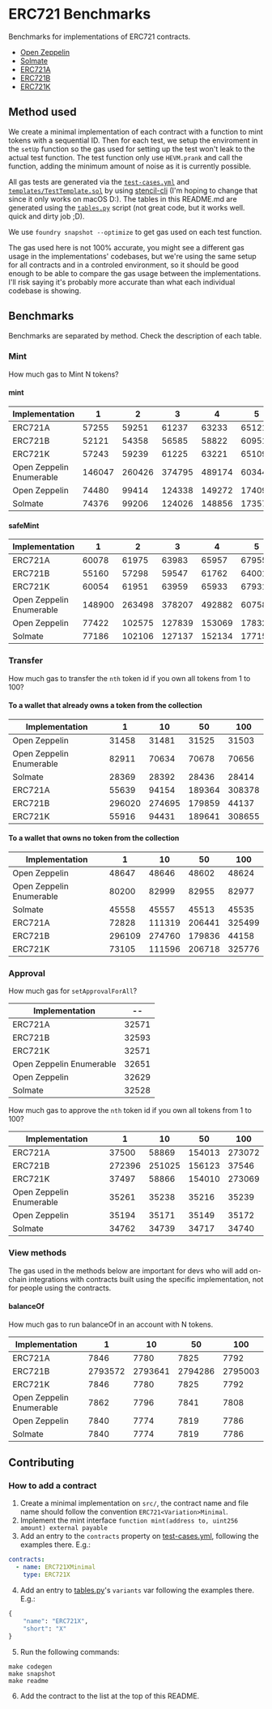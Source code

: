 # ERC721 Benchmarks

Benchmarks for implementations of ERC721 contracts.

- [Open Zeppelin](https://github.com/OpenZeppelin/openzeppelin-contracts)
- [Solmate](https://github.com/rari-capital/solmate)
- [ERC721A](https://github.com/chiru-labs/ERC721A)
- [ERC721B](https://github.com/beskay/ERC721B)
- [ERC721K](https://github.com/kadenzipfel/ERC721K)

## Method used

We create a minimal implementation of each contract with a function to mint tokens with a sequential ID. Then for each test, we setup the enviroment in the `setUp` function so the gas used for setting up the test won't leak to the actual test function. The test function only use `HEVM.prank` and call the function, adding the minimum amount of noise as it is currently possible. 

All gas tests are generated via the [`test-cases.yml`](test-cases.yml) and [`templates/TestTemplate.sol`](templates/TestTemplate.sol) by using [stencil-cli](https://github.com/alephao/stencil-cli) (I'm hoping to change that since it only works on macOS D:). The tables in this README.md are generated using the [`tables.py`](tables.py) script (not great code, but it works well. quick and dirty job ;D).

We use `foundry snapshot --optimize` to get gas used on each test function.

The gas used here is not 100% accurate, you might see a different gas usage in the implementations' codebases, but we're using the same setup for all contracts and in a controled environment, so it should be good enough to be able to compare the gas usage between the implementations. I'll risk saying it's probably more accurate than what each individual codebase is showing.

## Benchmarks

Benchmarks are separated by method. Check the description of each table.

### Mint

How much gas to Mint N tokens?

#### mint

<!-- Start mint Table -->
|     Implementation     |   1  |   2  |   3  |   4  |   5  |   10  |   50  |   100  |
|------------------------|------|------|------|------|------|-------|-------|--------|
|         ERC721A        | 57255| 59251| 61237| 63233| 65121| 75030 | 153546| 251789 |
|         ERC721B        | 52121| 54358| 56585| 58822| 60951| 72065 | 160221| 270514 |
|         ERC721K        | 57243| 59239| 61225| 63221| 65109| 75018 | 153534| 251777 |
|Open Zeppelin Enumerable|146047|260426|374795|489174|603445|1175269|5749105|11466498|
|      Open Zeppelin     | 74480| 99414|124338|149272|174098| 298697|1294733| 2539876|
|         Solmate        | 74376| 99206|124026|148856|173578| 297657|1289533| 2529476|
<!-- End mint Table -->

#### safeMint

<!-- Start safeMint Table -->
|     Implementation     |   1  |   2  |   3  |   4  |   5  |   10  |   50  |   100  |
|------------------------|------|------|------|------|------|-------|-------|--------|
|         ERC721A        | 60078| 61975| 63983| 65957| 67955| 77709 | 156270| 254437 |
|         ERC721B        | 55160| 57298| 59547| 61762| 64001| 74960 | 163161| 273378 |
|         ERC721K        | 60054| 61951| 63959| 65933| 67931| 77685 | 156246| 254413 |
|Open Zeppelin Enumerable|148900|263498|378207|492882|607581|1180840|5767446|11500679|
|      Open Zeppelin     | 77422|102575|127839|153069|178323| 304357|1313163| 2574146|
|         Solmate        | 77186|102106|127137|152134|177155| 302024|1301505| 2550822|
<!-- End safeMint Table -->

### Transfer

How much gas to transfer the `nth` token id if you own all tokens from 1 to 100?

#### To a wallet that already owns a token from the collection

<!-- Start transfer_toOwner Table -->
|     Implementation     |   1  |  10  |  50  |  100 |
|------------------------|------|------|------|------|
|      Open Zeppelin     | 31458| 31481| 31525| 31503|
|Open Zeppelin Enumerable| 82911| 70634| 70678| 70656|
|         Solmate        | 28369| 28392| 28436| 28414|
|         ERC721A        | 55639| 94154|189364|308378|
|         ERC721B        |296020|274695|179859| 44137|
|         ERC721K        | 55916| 94431|189641|308655|
<!-- End transfer_toOwner Table -->

#### To a wallet that owns no token from the collection

<!-- Start transfer_toNonOwner Table -->
|     Implementation     |   1  |  10  |  50  |  100 |
|------------------------|------|------|------|------|
|      Open Zeppelin     | 48647| 48646| 48602| 48624|
|Open Zeppelin Enumerable| 80200| 82999| 82955| 82977|
|         Solmate        | 45558| 45557| 45513| 45535|
|         ERC721A        | 72828|111319|206441|325499|
|         ERC721B        |296109|274760|179836| 44158|
|         ERC721K        | 73105|111596|206718|325776|
<!-- End transfer_toNonOwner Table -->

### Approval

How much gas for `setApprovalForAll`?

<!-- Start setApprovalForAll Table -->
|     Implementation     |  -- |
|------------------------|-----|
|         ERC721A        |32571|
|         ERC721B        |32593|
|         ERC721K        |32571|
|Open Zeppelin Enumerable|32651|
|      Open Zeppelin     |32629|
|         Solmate        |32528|
<!-- End setApprovalForAll Table -->

How much gas to approve the `nth` token id if you own all tokens from 1 to 100?

<!-- Start approve Table -->
|     Implementation     |   1  |  10  |  50  |  100 |
|------------------------|------|------|------|------|
|         ERC721A        | 37500| 58869|154013|273072|
|         ERC721B        |272396|251025|156123| 37546|
|         ERC721K        | 37497| 58866|154010|273069|
|Open Zeppelin Enumerable| 35261| 35238| 35216| 35239|
|      Open Zeppelin     | 35194| 35171| 35149| 35172|
|         Solmate        | 34762| 34739| 34717| 34740|
<!-- End approve Table -->

### View methods

The gas used in the methods below are important for devs who will add on-chain integrations with contracts built using the specific implementation, not for people using the contracts.

#### balanceOf

How much gas to run balanceOf in an account with N tokens.

<!-- Start balanceOf Table -->
|     Implementation     |   1   |   10  |   50  |  100  |
|------------------------|-------|-------|-------|-------|
|         ERC721A        |  7846 |  7780 |  7825 |  7792 |
|         ERC721B        |2793572|2793641|2794286|2795003|
|         ERC721K        |  7846 |  7780 |  7825 |  7792 |
|Open Zeppelin Enumerable|  7862 |  7796 |  7841 |  7808 |
|      Open Zeppelin     |  7840 |  7774 |  7819 |  7786 |
|         Solmate        |  7840 |  7774 |  7819 |  7786 |
<!-- End balanceOf Table -->

## Contributing

### How to add a contract

1. Create a minimal implementation on `src/`, the contract name and file name should follow the convention `ERC721<Variation>Minimal`.
2. Implement the mint interface `function mint(address to, uint256 amount) external payable`
3. Add an entry to the `contracts` property on [test-cases.yml](test-cases.yml), following the examples there. E.g.:

```yml
contracts:
  - name: ERC721XMinimal
    type: ERC721X
```

4. Add an entry to [tables.py](tables.py)'s `variants` var following the examples there. E.g.:

```py
{
    "name": "ERC721X",
    "short": "X"
}
```


5. Run the following commands:

```console
make codegen
make snapshot
make readme
```

6. Add the contract to the list at the top of this README.
